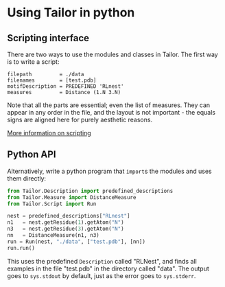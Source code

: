 # Using Tailor in python

## Scripting interface

There are two ways to use the modules and classes in Tailor. The first way is to write a script:

```
filepath         = ./data
filenames        = [test.pdb]
motifDescription = PREDEFINED 'RLnest'
measures         = Distance (1.N 3.N)
```

Note that all the parts are essential; even the list of measures. They can appear in any order in the file, and the layout is not important - the equals signs are aligned here for purely aesthetic reasons.

[More information on scripting](scripting_python.md)

## Python API

Alternatively, write a python program that `import`s the modules and uses them directly:

```python
from Tailor.Description import predefined_descriptions
from Tailor.Measure import DistanceMeasure
from Tailor.Script import Run

nest = predefined_descriptions["RLnest"]
n1   = nest.getResidue(1).getAtom("N")
n3   = nest.getResidue(3).getAtom("N")
nn   = DistanceMeasure(n1, n3)
run = Run(nest, "./data", ["test.pdb"], [nn])
run.run()
```

This uses the predefined `Description` called "RLNest", and finds all examples in the file "test.pdb" in the directory called "data". The output goes to `sys.stdout` by default, just as the error goes to `sys.stderr`. 


